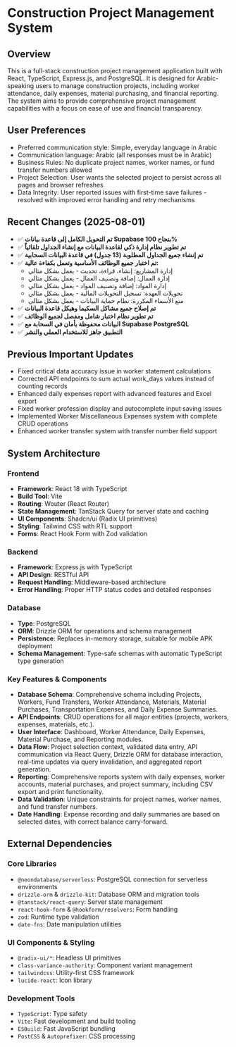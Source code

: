 # Construction Project Management System

## Overview
This is a full-stack construction project management application built with React, TypeScript, Express.js, and PostgreSQL. It is designed for Arabic-speaking users to manage construction projects, including worker attendance, daily expenses, material purchasing, and financial reporting. The system aims to provide comprehensive project management capabilities with a focus on ease of use and financial transparency.

## User Preferences
- Preferred communication style: Simple, everyday language in Arabic
- Communication language: Arabic (all responses must be in Arabic)
- Business Rules: No duplicate project names, worker names, or fund transfer numbers allowed
- Project Selection: User wants the selected project to persist across all pages and browser refreshes
- Data Integrity: User reported issues with first-time save failures - resolved with improved error handling and retry mechanisms

## Recent Changes (2025-08-01)
- ✅ **تم التحويل الكامل إلى قاعدة بيانات Supabase بنجاح 100%**
- ✅ **تم تطوير نظام إدارة ذكي لقاعدة البيانات مع إنشاء الجداول تلقائياً**
- ✅ **تم إنشاء جميع الجداول المطلوبة (13 جدول) في قاعدة البيانات السحابية**
- ✅ **تم اختبار جميع الوظائف الأساسية وتعمل بكفاءة عالية:**
  - إدارة المشاريع: إنشاء، قراءة، تحديث - يعمل بشكل مثالي
  - إدارة العمال: إضافة وتصنيف العمال - يعمل بشكل مثالي  
  - إدارة المواد: إضافة وتصنيف المواد - يعمل بشكل مثالي
  - تحويلات العهدة: تسجيل التحويلات المالية - يعمل بشكل مثالي
  - منع الأسماء المكررة: نظام حماية البيانات - يعمل بشكل مثالي
- ✅ **تم إصلاح جميع مشاكل السكيما وهيكل قاعدة البيانات**
- ✅ **تم تطوير نظام اختبار شامل ومفصل لجميع الوظائف**
- ✅ **البيانات محفوظة بأمان في السحابة مع Supabase PostgreSQL**
- ✅ **التطبيق جاهز للاستخدام العملي والنشر**

## Previous Important Updates
- Fixed critical data accuracy issue in worker statement calculations
- Corrected API endpoints to sum actual work_days values instead of counting records
- Enhanced daily expenses report with advanced features and Excel export
- Fixed worker profession display and autocomplete input saving issues
- Implemented Worker Miscellaneous Expenses system with complete CRUD operations
- Enhanced worker transfer system with transfer number field support

## System Architecture
### Frontend
- **Framework**: React 18 with TypeScript
- **Build Tool**: Vite
- **Routing**: Wouter (React Router)
- **State Management**: TanStack Query for server state and caching
- **UI Components**: Shadcn/ui (Radix UI primitives)
- **Styling**: Tailwind CSS with RTL support
- **Forms**: React Hook Form with Zod validation

### Backend
- **Framework**: Express.js with TypeScript
- **API Design**: RESTful API
- **Request Handling**: Middleware-based architecture
- **Error Handling**: Proper HTTP status codes and detailed responses

### Database
- **Type**: PostgreSQL
- **ORM**: Drizzle ORM for operations and schema management
- **Persistence**: Replaces in-memory storage, suitable for mobile APK deployment
- **Schema Management**: Type-safe schemas with automatic TypeScript type generation

### Key Features & Components
- **Database Schema**: Comprehensive schema including Projects, Workers, Fund Transfers, Worker Attendance, Materials, Material Purchases, Transportation Expenses, and Daily Expense Summaries.
- **API Endpoints**: CRUD operations for all major entities (projects, workers, expenses, materials, etc.).
- **User Interface**: Dashboard, Worker Attendance, Daily Expenses, Material Purchase, and Reporting modules.
- **Data Flow**: Project selection context, validated data entry, API communication via React Query, Drizzle ORM for database interaction, real-time updates via query invalidation, and aggregated report generation.
- **Reporting**: Comprehensive reports system with daily expenses, worker accounts, material purchases, and project summary, including CSV export and print functionality.
- **Data Validation**: Unique constraints for project names, worker names, and fund transfer numbers.
- **Date Handling**: Expense recording and daily summaries are based on selected dates, with correct balance carry-forward.

## External Dependencies
### Core Libraries
- `@neondatabase/serverless`: PostgreSQL connection for serverless environments
- `drizzle-orm` & `drizzle-kit`: Database ORM and migration tools
- `@tanstack/react-query`: Server state management
- `react-hook-form` & `@hookform/resolvers`: Form handling
- `zod`: Runtime type validation
- `date-fns`: Date manipulation utilities

### UI Components & Styling
- `@radix-ui/*`: Headless UI primitives
- `class-variance-authority`: Component variant management
- `tailwindcss`: Utility-first CSS framework
- `lucide-react`: Icon library

### Development Tools
- `TypeScript`: Type safety
- `Vite`: Fast development and build tooling
- `ESBuild`: Fast JavaScript bundling
- `PostCSS` & `Autoprefixer`: CSS processing